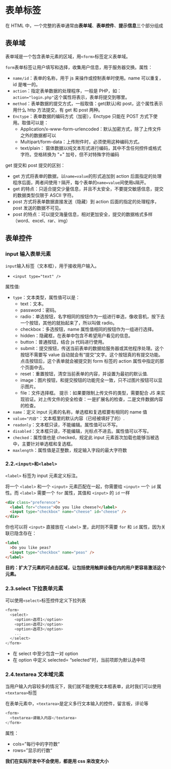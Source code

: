 # 表单标签

在 HTML 中，一个完整的表单通常由**表单域**、**表单控件**、**提示信息**三个部分组成

## 表单域

表单域是一个包含表单元素的区域，用`<form>`标签定义表单域。

`form`表单标签让用户填写和选择，收集用户信息，用于服务器交换。属性：

- `name/id`：表单的名称，用于 js 来操作或控制表单时使用。name 可以重复，id 是唯一的。
- `action`：指定表单数据的处理程序，一般是 PHP，如：`action="login.php"`这个属性将表示，表单将提交到哪里。
- `method`：表单数据的提交方式，一般取值：get(默认)和 post，这个属性表示用什么 http 方法提交，有 get 和 post 两种。
- `Enctype`：表单数据的编码方式（加密），Enctype 只能在 POST 方式下使用。取值可以是：
  - Application/x-www-form-urlencoded：默认加密方式，除了上传文件之外的数据都可以
  - Multipart/form-data：上传附件时，必须使用这种编码方式。
  - text/plain： 窗体数据以纯文本形式进行编码，其中不含任何控件或格式字符。空格转换为 "+" 加号，但不对特殊字符编码

get 提交和 post 提交的区别：

- get 方式将表单的数据，以`name=value`的形式追加到 action 后面指定的处理程序后面，两者间使用`？`隔开，每个表单的`name=value`间使用`&`隔开。
- get 的特点：只适合提交少量信息，并且不太安全，不要提交敏感信息，提交的数据类型仅限于 ASCII 字符。
- post 方式将表单数据直接发送（隐藏）到 action 后面的指定的处理程序，post 发送的数据不可见。
- post 的特点：可以提交海量信息，相对更加安全，提交的数据格式多样（word、excel、rar、img）

## 表单控件

### input 输入表单元素

`input`输入标签（文本框），用于接收用户输入。

- `<input type="text" />`

属性值:

- `type`：文本类型，属性值可以是：
  - text：文本。
  - password：密码。
  - radio：单选按钮，名字相同的按钮作为一组进行单选，像收音机，按下去一个按钮，其他的就抬起来了，所以叫做 radio。
  - checkbox：多选按钮，name 属性值相同的按钮作为一组进行选择。
  - hidden：隐藏框，在表单中包含不希望用户看见的信息。
  - button：普通按钮，结合 js 代码进行使用。
  - submit：提交按钮，传送当前表单的数据给服务器或其他程序处理。这个按钮不需要写 value 自动就会有“提交”文字。这个按钮真的有提交功能。点击按钮后，这个表单就会被提交到 form 标签的 action 属性中指定的那个页面中去。
  - reset：重置按钮，清空当前表单的内容，并设置为最初的默认值.
  - image：图片按钮，和提交按钮的功能完全一致，只不过图片按钮可以显示图片。
  - file：文件选择框。 提示：如果要限制上传文件的类型，需要配合 JS 来实现验证。对上传文件的安全检查：一是扩展名的检查，二是文件数据内容的检查。
- `name`：定义 input 元素的名称，单选框和复选框要有相同的 name 值
- `value="内容"`：文本框里的默认内容（已经被填好了的）.
- `readonly`：文本框只读，不能编辑。属性值可以不写。
- `disabled`：文本框只读，不能编辑，光标点不进去。属性值可以不写。
- `checked`：属性值也是 checked，规定此 input 元素首次加载也能够当被选中，主要针对单选框和复选框。
- `maxlength`：属性值是正整数，规定输入字段的最大字符数

### 2.2.`<input>和<label>`

`<label>` 标签为 input 元素定义标注。

将一个 `<label>` 和一个 `<input>` 元素匹配在一起，你需要给 `<input>` 一个 `id` 属性。而 `<label>` 需要一个 `for` 属性，其值和 `<input>` 的 `id` 一样

```html
<div class="preference">
  <label for="cheese">Do you like cheese?</label>
  <input type="checkbox" name="cheese" id="cheese" />
</div>
```

你也可以将 `<input>` 直接放在 `<label>` 里，此时则不需要 `for` 和 `id` 属性，因为关联已隐含存在：

```html
<label
  >Do you like peas?
  <input type="checkbox" name="peas" />
</label>
```

**目的：扩大了元素的可点击区域，让包括使用触屏设备在内的用户更容易激活这个元素。**

### 2.3.select 下拉表单元素

可以使用`<select>`标签控件定义下拉列表

```js
<form>
  <select>
    <option>选项1</option>
    <option>选项2</option>
    <option>选项3</option>
    ...
  </select>
</form>
```

- 在 select 中至少包含一对 option
- 在 option 中定义 selected= “selected"时，当前项即为默认选中项

### 2.4.textarea 文本域元素

当用户输入内容较多的情况下，我们就不能使用文本框表单，此时我们可以使用`<textarea>`标签

在表单元素中，`<textarea>`是定义多行文本输入的控件，留言板，评论等

```js
<form>
  <textarea>请输入内容</textarea>
</form>
```

属性：

- cols=”每行中的字符数“
- rows=”显示的行数“

**我们在实际开发中不会使用，都是用 css 来改变大小**
